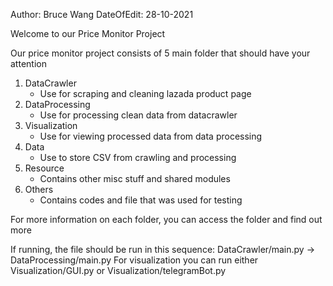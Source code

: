 Author: Bruce Wang
DateOfEdit: 28-10-2021

Welcome to our Price Monitor Project

Our price monitor project consists of 5 main folder that should have your attention

1. DataCrawler
	- Use for scraping and cleaning lazada product page
2. DataProcessing
	- Use for processing clean data from datacrawler
3. Visualization
	- Use for viewing processed data from data processing
4. Data
	- Use to store CSV from crawling and processing
5. Resource
	- Contains other misc stuff and shared modules
6. Others
	- Contains codes and file that was used for testing
	
For more information on each folder, you can access the folder and find out more

If running, the file should be run in this sequence:
DataCrawler/main.py -> DataProcessing/main.py
For visualization you can run either Visualization/GUI.py or Visualization/telegramBot.py

